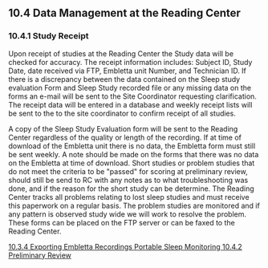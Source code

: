 ## 10.4 Data Management at the Reading Center

### 10.4.1 Study Receipt

Upon receipt of studies at the Reading Center the Study data will be checked for accuracy.  The receipt information includes: Subject ID, Study Date, date received via FTP, Embletta unit Number, and Technician ID.  If there is a discrepancy between the data contained on the Sleep study evaluation Form and Sleep Study recorded file or any missing data on the forms  an e-mail will be sent to the Site Coordinator requesting clarification.  The receipt data will be entered in a database and weekly receipt lists will be sent to the to the site coordinator to confirm receipt of all studies. 

A copy of the Sleep Study Evaluation form will be sent to the Reading Center regardless of the quality or length of the recording.  If at time of download of the Embletta unit there is no data, the Embletta form must still be sent weekly.  A note should be made on the forms that there was no data on the Embletta at time of download. Short studies or problem studies that do not meet the criteria to be "passed" for scoring at preliminary review, should still be send to RC with any notes as to what troubleshooting was done, and if the reason for the short study can be determine.  The Reading Center tracks all problems relating to lost sleep studies and must receive this paperwork on a regular basis.  The problem studies are monitored and if any pattern is observed study wide we will work to resolve the problem. These forms can be placed on the FTP server or can be faxed to the Reading Center.


<div class="center">
<div class="btn-group">
  <a href=":pages_path:/manuals/portable-sleep-monitoring/10-03-04-export-data.md" class="btn btn-default">
    <span class="glyphicon glyphicon-chevron-left"></span>
    10.3.4 Exporting Embletta Recordings
  </a>

  <a href=":pages_path:/manuals/portable-sleep-monitoring" class="btn btn-default">
    <span class="glyphicon glyphicon-chevron-up"></span>
    Portable Sleep Monitoring
  </a>

  <a href=":pages_path:/manuals/portable-sleep-monitoring/10-04-02-preliminary-review.md" class="btn btn-success">
    10.4.2 Preliminary Review
    <span class="glyphicon glyphicon-chevron-right"></span>
  </a>
</div>
</div>